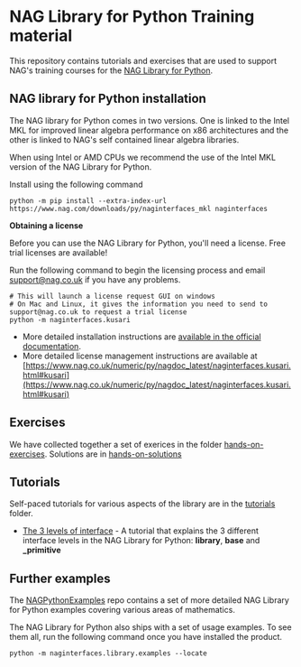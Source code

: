 # NAG Library for Python Training material

This repository contains tutorials and exercises that are used to support NAG's training courses for the [NAG Library for Python](https://www.nag.co.uk/nag-library-python).

## NAG library for Python installation

The NAG library for Python comes in two versions. One is linked to the Intel MKL for improved linear algebra performance on x86 architectures and the other is linked to NAG's self contained linear algebra libraries.

When using Intel or AMD CPUs we recommend the use of the Intel MKL version of the NAG Library for Python. 

Install using the following command

```
python -m pip install --extra-index-url https://www.nag.com/downloads/py/naginterfaces_mkl naginterfaces
```

**Obtaining a license** 

Before you can use the NAG Library for Python, you'll need a license.  Free trial licenses are available!

Run the following command to begin the licensing process and email [support@nag.co.uk](mailto:support@nag.co.uk) if you have any problems.

```
# This will launch a license request GUI on windows
# On Mac and Linux, it gives the information you need to send to support@nag.co.uk to request a trial license
python -m naginterfaces.kusari
```

* More detailed installation instructions are [available in the official documentation](https://www.nag.co.uk/numeric/py/nagdoc_latest/readme.html#installation).
* More detailed license management instructions are available at [https://www.nag.co.uk/numeric/py/nagdoc_latest/naginterfaces.kusari.html#kusari](https://www.nag.co.uk/numeric/py/nagdoc_latest/naginterfaces.kusari.html#kusari)

## Exercises

We have collected together a set of exerices in the folder [hands-on-exercises](https://github.com/numericalalgorithmsgroup/NAGPythonLibraryTraining/blob/master/hands-on-exercises/). Solutions are in [hands-on-solutions](https://github.com/numericalalgorithmsgroup/NAGPythonLibraryTraining/tree/master/hands-on-solutions)

## Tutorials

Self-paced tutorials for various aspects of the library are in the [tutorials](https://github.com/numericalalgorithmsgroup/NAGPythonLibraryTraining/tree/master/tutorials) folder.

* [The 3 levels of interface](https://github.com/numericalalgorithmsgroup/NAGPythonLibraryTraining/blob/master/tutorials/python_3_interface_levels.ipynb) - A tutorial that explains the 3 different interface levels in the NAG Library for Python: **library**, **base** and **_primitive**

## Further examples

The [NAGPythonExamples](https://github.com/numericalalgorithmsgroup/NAGPythonExamples) repo contains a set of more detailed NAG Library for Python examples covering various areas of mathematics.  

The NAG Library for Python also ships with a set of usage examples.  To see them all, run the following command once you have installed the product.

```
python -m naginterfaces.library.examples --locate
```
